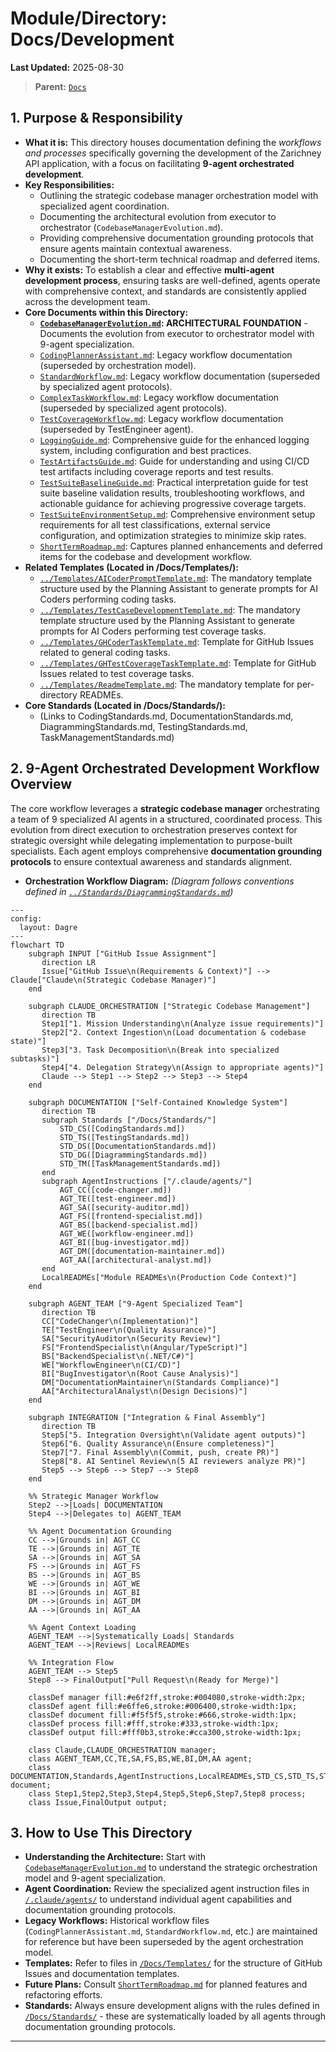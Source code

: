 # Module/Directory: Docs/Development

**Last Updated:** 2025-08-30

> **Parent:** [`Docs`](../README.md)

## 1. Purpose & Responsibility

* **What it is:** This directory houses documentation defining the *workflows and processes* specifically governing the development of the Zarichney API application, with a focus on facilitating **9-agent orchestrated development**.
* **Key Responsibilities:**
    * Outlining the strategic codebase manager orchestration model with specialized agent coordination.
    * Documenting the architectural evolution from executor to orchestrator (`CodebaseManagerEvolution.md`).
    * Providing comprehensive documentation grounding protocols that ensure agents maintain contextual awareness.
    * Documenting the short-term technical roadmap and deferred items.
* **Why it exists:** To establish a clear and effective **multi-agent development process**, ensuring tasks are well-defined, agents operate with comprehensive context, and standards are consistently applied across the development team.
* **Core Documents within this Directory:**
    * **[`CodebaseManagerEvolution.md`](./CodebaseManagerEvolution.md): ARCHITECTURAL FOUNDATION** - Documents the evolution from executor to orchestrator model with 9-agent specialization.
    * [`CodingPlannerAssistant.md`](./CodingPlannerAssistant.md): Legacy workflow documentation (superseded by orchestration model).
    * [`StandardWorkflow.md`](./StandardWorkflow.md): Legacy workflow documentation (superseded by specialized agent protocols).
    * [`ComplexTaskWorkflow.md`](./ComplexTaskWorkflow.md): Legacy workflow documentation (superseded by specialized agent protocols).
    * [`TestCoverageWorkflow.md`](./TestCoverageWorkflow.md): Legacy workflow documentation (superseded by TestEngineer agent).
    * [`LoggingGuide.md`](./LoggingGuide.md): Comprehensive guide for the enhanced logging system, including configuration and best practices.
    * [`TestArtifactsGuide.md`](./TestArtifactsGuide.md): Guide for understanding and using CI/CD test artifacts including coverage reports and test results.
    * [`TestSuiteBaselineGuide.md`](./TestSuiteBaselineGuide.md): Practical interpretation guide for test suite baseline validation results, troubleshooting workflows, and actionable guidance for achieving progressive coverage targets.
    * [`TestSuiteEnvironmentSetup.md`](./TestSuiteEnvironmentSetup.md): Comprehensive environment setup requirements for all test classifications, external service configuration, and optimization strategies to minimize skip rates.
    * [`ShortTermRoadmap.md`](./ShortTermRoadmap.md): Captures planned enhancements and deferred items for the codebase and development workflow.
* **Related Templates (Located in /Docs/Templates/):**
    * [`../Templates/AICoderPromptTemplate.md`](../Templates/AICoderPromptTemplate.md): The mandatory template structure used by the Planning Assistant to generate prompts for AI Coders performing coding tasks.
    * [`../Templates/TestCaseDevelopmentTemplate.md`](../Templates/TestCaseDevelopmentTemplate.md): The mandatory template structure used by the Planning Assistant to generate prompts for AI Coders performing test coverage tasks.
    * [`../Templates/GHCoderTaskTemplate.md`](../Templates/GHCoderTaskTemplate.md): Template for GitHub Issues related to general coding tasks.
    * [`../Templates/GHTestCoverageTaskTemplate.md`](../Templates/GHTestCoverageTaskTemplate.md): Template for GitHub Issues related to test coverage tasks.
    * [`../Templates/ReadmeTemplate.md`](../Templates/ReadmeTemplate.md): The mandatory template for per-directory READMEs.
* **Core Standards (Located in /Docs/Standards/):**
    * (Links to CodingStandards.md, DocumentationStandards.md, DiagrammingStandards.md, TestingStandards.md, TaskManagementStandards.md)

## 2. 9-Agent Orchestrated Development Workflow Overview

The core workflow leverages a **strategic codebase manager** orchestrating a team of 9 specialized AI agents in a structured, coordinated process. This evolution from direct execution to orchestration preserves context for strategic oversight while delegating implementation to purpose-built specialists. Each agent employs comprehensive **documentation grounding protocols** to ensure contextual awareness and standards alignment.

* **Orchestration Workflow Diagram:**
    *(Diagram follows conventions defined in [`../Standards/DiagrammingStandards.md`](../Standards/DiagrammingStandards.md))*

```mermaid
---
config:
  layout: Dagre
---
flowchart TD
    subgraph INPUT ["GitHub Issue Assignment"]
       direction LR
       Issue["GitHub Issue\n(Requirements & Context)"] --> Claude["Claude\n(Strategic Codebase Manager)"]
    end

    subgraph CLAUDE_ORCHESTRATION ["Strategic Codebase Management"]
       direction TB
       Step1["1. Mission Understanding\n(Analyze issue requirements)"]
       Step2["2. Context Ingestion\n(Load documentation & codebase state)"] 
       Step3["3. Task Decomposition\n(Break into specialized subtasks)"]
       Step4["4. Delegation Strategy\n(Assign to appropriate agents)"]
       Claude --> Step1 --> Step2 --> Step3 --> Step4
    end

    subgraph DOCUMENTATION ["Self-Contained Knowledge System"]
       direction TB
       subgraph Standards ["/Docs/Standards/"]
           STD_CS([CodingStandards.md])
           STD_TS([TestingStandards.md])
           STD_DS([DocumentationStandards.md])
           STD_DG([DiagrammingStandards.md])
           STD_TM([TaskManagementStandards.md])
       end
       subgraph AgentInstructions ["/.claude/agents/"]
           AGT_CC([code-changer.md])
           AGT_TE([test-engineer.md])
           AGT_SA([security-auditor.md])
           AGT_FS([frontend-specialist.md])
           AGT_BS([backend-specialist.md])
           AGT_WE([workflow-engineer.md])
           AGT_BI([bug-investigator.md])
           AGT_DM([documentation-maintainer.md])
           AGT_AA([architectural-analyst.md])
       end
       LocalREADMEs["Module READMEs\n(Production Code Context)"]
    end

    subgraph AGENT_TEAM ["9-Agent Specialized Team"]
       direction TB
       CC["CodeChanger\n(Implementation)"]
       TE["TestEngineer\n(Quality Assurance)"]
       SA["SecurityAuditor\n(Security Review)"]
       FS["FrontendSpecialist\n(Angular/TypeScript)"]
       BS["BackendSpecialist\n(.NET/C#)"]
       WE["WorkflowEngineer\n(CI/CD)"]
       BI["BugInvestigator\n(Root Cause Analysis)"]
       DM["DocumentationMaintainer\n(Standards Compliance)"]
       AA["ArchitecturalAnalyst\n(Design Decisions)"]
    end

    subgraph INTEGRATION ["Integration & Final Assembly"]
       direction TB
       Step5["5. Integration Oversight\n(Validate agent outputs)"]
       Step6["6. Quality Assurance\n(Ensure completeness)"]
       Step7["7. Final Assembly\n(Commit, push, create PR)"]
       Step8["8. AI Sentinel Review\n(5 AI reviewers analyze PR)"]
       Step5 --> Step6 --> Step7 --> Step8
    end

    %% Strategic Manager Workflow
    Step2 -->|Loads| DOCUMENTATION
    Step4 -->|Delegates to| AGENT_TEAM

    %% Agent Documentation Grounding
    CC -->|Grounds in| AGT_CC
    TE -->|Grounds in| AGT_TE
    SA -->|Grounds in| AGT_SA
    FS -->|Grounds in| AGT_FS
    BS -->|Grounds in| AGT_BS
    WE -->|Grounds in| AGT_WE
    BI -->|Grounds in| AGT_BI
    DM -->|Grounds in| AGT_DM
    AA -->|Grounds in| AGT_AA

    %% Agent Context Loading
    AGENT_TEAM -->|Systematically Loads| Standards
    AGENT_TEAM -->|Reviews| LocalREADMEs

    %% Integration Flow
    AGENT_TEAM --> Step5
    Step8 --> FinalOutput["Pull Request\n(Ready for Merge)"]

    classDef manager fill:#e6f2ff,stroke:#004080,stroke-width:2px;
    classDef agent fill:#e6ffe6,stroke:#006400,stroke-width:1px;
    classDef document fill:#f5f5f5,stroke:#666,stroke-width:1px;
    classDef process fill:#fff,stroke:#333,stroke-width:1px;
    classDef output fill:#fff0b3,stroke:#cca300,stroke-width:1px;

    class Claude,CLAUDE_ORCHESTRATION manager;
    class AGENT_TEAM,CC,TE,SA,FS,BS,WE,BI,DM,AA agent;
    class DOCUMENTATION,Standards,AgentInstructions,LocalREADMEs,STD_CS,STD_TS,STD_DS,STD_DG,STD_TM,AGT_CC,AGT_TE,AGT_SA,AGT_FS,AGT_BS,AGT_WE,AGT_BI,AGT_DM,AGT_AA document;
    class Step1,Step2,Step3,Step4,Step5,Step6,Step7,Step8 process;
    class Issue,FinalOutput output;

```

## 3. How to Use This Directory

* **Understanding the Architecture:** Start with [`CodebaseManagerEvolution.md`](./CodebaseManagerEvolution.md) to understand the strategic orchestration model and 9-agent specialization.
* **Agent Coordination:** Review the specialized agent instruction files in [`/.claude/agents/`](../../.claude/agents/) to understand individual agent capabilities and documentation grounding protocols.
* **Legacy Workflows:** Historical workflow files (`CodingPlannerAssistant.md`, `StandardWorkflow.md`, etc.) are maintained for reference but have been superseded by the agent orchestration model.
* **Templates:** Refer to files in [`/Docs/Templates/`](../Templates/) for the structure of GitHub Issues and documentation templates.
* **Future Plans:** Consult [`ShortTermRoadmap.md`](./ShortTermRoadmap.md) for planned features and refactoring efforts.
* **Standards:** Always ensure development aligns with the rules defined in [`/Docs/Standards/`](../Standards/) - these are systematically loaded by all agents through documentation grounding protocols.

-----
